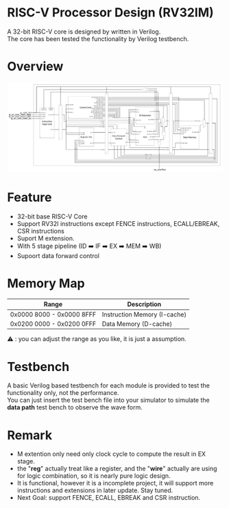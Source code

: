 # RISC-V Processor Design (RV32IM)
A 32-bit RISC-V core is designed by written in Verilog. <br>
The core has been tested the functionality by Verilog testbench.

# Overview
![Graph/Data Path.png](https://github.com/LeeAng0513/RISC-V-Processor-Design-RV32IM-/blob/main/Graph/Data%20Path.png?raw=true)

# Feature
- 32-bit base RISC-V Core
- Support RV32I instructions except FENCE instructions, ECALL/EBREAK, CSR instructions
- Suport M extension.
- With 5 stage pipeline (ID :arrow_right: IF :arrow_right: EX :arrow_right: MEM :arrow_right: WB)
- Supoort data forward control

# Memory Map
| Range                     | Description                  |
| ------------------------- | ---------------------------- |
| 0x0000 8000 - 0x0000 8FFF | Instruction Memory (I-cache) |
| 0x0200 0000 - 0x0200 0FFF | Data Memory (D-cache)        |

:warning: : you can adjust the range as you like, it is just a assumption.

# Testbench
A basic Verilog based testbench for each module is provided to test the functionality only, not the performance. <br>
You can just insert the test bench file into your simulator to simulate the **data path** test bench to observe the wave form.

# Remark
- M extention only need only clock cycle to compute the result in EX stage.
- the "**reg**" actually treat like a register, and the "**wire**" actually are using for logic combination, so it is nearly pure logic design.
- It is functional, however it is a incomplete project, it will support more instructions and extensions in later update. Stay tuned.
- Next Goal: support FENCE, ECALL, EBREAK and CSR instruction.
